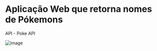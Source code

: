<h1>Aplicação Web que retorna nomes de Pókemons </h1>

API - Poke API

![image](https://user-images.githubusercontent.com/48383295/159986536-c0c7c309-b1c5-4c6d-9f5f-75a12f178f3b.png)
